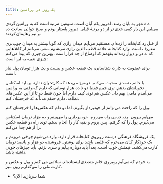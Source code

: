 ```yaml
---
title: یک روز در ورامین
---
```


ماه مهر به پایان رسد. امروز یکم آبان است. سومین مرتبه است که به ورامین گردی می‌ایم. این بار کمی جدی تر از دو مرتبهٔ قبلی. دیروز پاستار بودم و صبح حوالی ساعت ده و نیم رهایمان کردند. 

از قبل رد کتابخانه را زده‌ام. مستقیم می‌آیم میدان رازی که گویا بیشتر به میدان چوب‌بری معروف است. وارد کتابخانه علامه قطب الدین رازی می‌شوم.سعی می‌کنم از کاغذهایی که به در و دیوار زده‌اند بفهمم که اوضاع از چه قرار است. بهترین چیزی که پیدا می‌کنم چیزی شبیه به این است:

برای عضویت به کارت شناسایی، یک قطعه عکس و بیست و یک هزار تومان پول نیاز است.

با خانم متصدی صحبت می‌کنم. توضیح می‌دهد که کارتخوان ندارند و باید اسکناس تحویلشان بدهم. توی جیبم فقط دو تا ده هزار تومانی که دارم که وقتی به ورامین می‌آمدم مامان بهم داد. عکس هم توی کیف دارم اما چون فقط دو تا از این عکس‌های نظامی دارم حیفم می‌آید که خرجشان کنم.

پول را که راحت می‌توانم از خودپرداز بگیرم. اما دو دلم که عکس‌ها را خرجشان کنم. 

می‌آیم بیرون. چند قدمی راه می‌روم. خود پردازی را می‌بینم و ده هزار تومان اسکناس می‌گیرم. پول را که گرفتم. پس بروم و بقیه کار را انجام بدهم. توی راه دو قطعه عکس را از هم جدا می‌کنم. 

یک فروشگاه فرهنگی درست روبروی کتابخانه قرار دارد. وارد می‌شوم چرخی می‌زنم و یک خودکار کیان می‌خرم که قلمی باشد برای نوشتن. فروشنده دو هزار و پانصد تومان کارت می‌کشد. قیمتش خوب است. بعداً باید دوباره بیایم و سری بزنم. باید چیزهای خوبی داشته باشد.

به خودم که می‌آیم روبروی خانم متصدی ایستاده‌ام. سلامی می کنم و پول و عکس و کارت ملی را می‌گذارم روی میز. 

- شما سربازید الآن؟